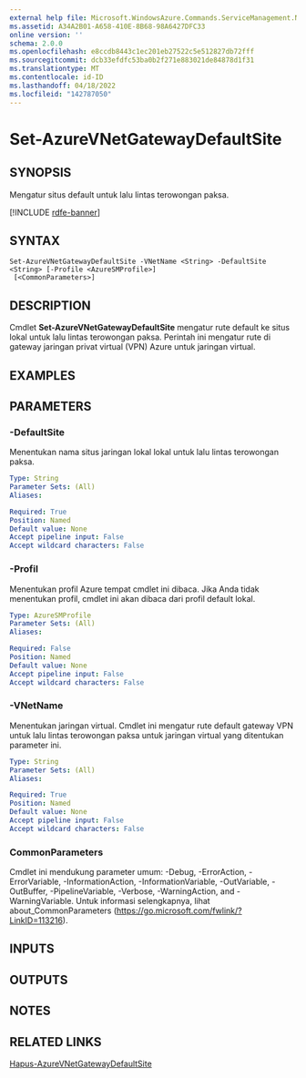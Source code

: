 ```yaml
---
external help file: Microsoft.WindowsAzure.Commands.ServiceManagement.Network.dll-Help.xml
ms.assetid: A34A2B01-A658-410E-8B68-98A6427DFC33
online version: ''
schema: 2.0.0
ms.openlocfilehash: e8ccdb8443c1ec201eb27522c5e512827db72fff
ms.sourcegitcommit: dcb33efdfc53ba0b2f271e883021de84878d1f31
ms.translationtype: MT
ms.contentlocale: id-ID
ms.lasthandoff: 04/18/2022
ms.locfileid: "142787050"
---
```

# Set-AzureVNetGatewayDefaultSite

## SYNOPSIS
Mengatur situs default untuk lalu lintas terowongan paksa.

[!INCLUDE [rdfe-banner](../../includes/rdfe-banner.md)]

## SYNTAX

```
Set-AzureVNetGatewayDefaultSite -VNetName <String> -DefaultSite <String> [-Profile <AzureSMProfile>]
 [<CommonParameters>]
```

## DESCRIPTION
Cmdlet **Set-AzureVNetGatewayDefaultSite** mengatur rute default ke situs lokal untuk lalu lintas terowongan paksa.
Perintah ini mengatur rute di gateway jaringan privat virtual (VPN) Azure untuk jaringan virtual.

## EXAMPLES

## PARAMETERS

### -DefaultSite
Menentukan nama situs jaringan lokal lokal untuk lalu lintas terowongan paksa.

```yaml
Type: String
Parameter Sets: (All)
Aliases: 

Required: True
Position: Named
Default value: None
Accept pipeline input: False
Accept wildcard characters: False
```

### -Profil
Menentukan profil Azure tempat cmdlet ini dibaca.
Jika Anda tidak menentukan profil, cmdlet ini akan dibaca dari profil default lokal.

```yaml
Type: AzureSMProfile
Parameter Sets: (All)
Aliases: 

Required: False
Position: Named
Default value: None
Accept pipeline input: False
Accept wildcard characters: False
```

### -VNetName
Menentukan jaringan virtual.
Cmdlet ini mengatur rute default gateway VPN untuk lalu lintas terowongan paksa untuk jaringan virtual yang ditentukan parameter ini.

```yaml
Type: String
Parameter Sets: (All)
Aliases: 

Required: True
Position: Named
Default value: None
Accept pipeline input: False
Accept wildcard characters: False
```

### CommonParameters
Cmdlet ini mendukung parameter umum: -Debug, -ErrorAction, -ErrorVariable, -InformationAction, -InformationVariable, -OutVariable, -OutBuffer, -PipelineVariable, -Verbose, -WarningAction, and -WarningVariable. Untuk informasi selengkapnya, lihat about_CommonParameters (https://go.microsoft.com/fwlink/?LinkID=113216).

## INPUTS

## OUTPUTS

## NOTES

## RELATED LINKS

[Hapus-AzureVNetGatewayDefaultSite](./Remove-AzureVNetGatewayDefaultSite.md)
